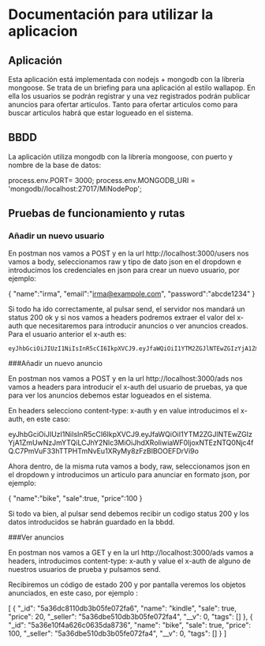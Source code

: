 # Documentación para utilizar la aplicacion

## Aplicación

Esta aplicación está implementada con nodejs + mongodb con la librería mongoose. Se trata de un briefing para una aplicación al estilo wallapop. En ella 
los usuarios se podrán registrar y una vez registrados podrán publicar anuncios para ofertar articulos. Tanto para ofertar articulos como para buscar articulos 
habrá que estar logueado en el sistema.

## BBDD

La aplicación utiliza mongodb con la librería mongoose, con puerto y nombre de la base de datos:

process.env.PORT= 3000;
process.env.MONGODB_URI =   'mongodb//localhost:27017/MiNodePop';

## Pruebas de funcionamiento y rutas

### Añadir un nuevo usuario

En postman nos vamos a POST y en la url http://localhost:3000/users nos vamos a body, seleccionamos raw y tipo de dato json en el dropdown e introducimos los credenciales en json para crear un nuevo usuario, por ejemplo: 

{
	"name":"irma",
	"email":"irma@exampole.com",
	"password":"abcde1234"
}

Si todo ha ido correctamente, al pulsar send, el servidor nos mandará un status 200 ok y si nos vamos a headers podremos extraer el valor del x-auth que necesitaremos para introducir anuncios o ver anuncios creados. Para el usuario anterior el x-auth es: 

    eyJhbGciOiJIUzI1NiIsInR5cCI6IkpXVCJ9.eyJfaWQiOiI1YTM2ZGJlNTEwZGIzYjA1ZmUwNzJmYTQiLCJhY2Nlc3MiOiJhdXRoIiwiaWF0IjoxNTEzNTQ0Njc4fQ.C7PmVuF33hTTPHTmNvEu1XRyMy8zFzBlBOOEFDrVi9o

###Añadir un nuevo anuncio

En postman nos vamos a POST y en la url http://localhost:3000/ads nos vamos a headers para introducir el x-auth del usuario de pruebas, ya que para ver los anuncios debemos estar logueados en el sistema.

En headers selecciono content-type: x-auth y en value introducimos el x-auth, en este caso: 

eyJhbGciOiJIUzI1NiIsInR5cCI6IkpXVCJ9.eyJfaWQiOiI1YTM2ZGJlNTEwZGIzYjA1ZmUwNzJmYTQiLCJhY2Nlc3MiOiJhdXRoIiwiaWF0IjoxNTEzNTQ0Njc4fQ.C7PmVuF33hTTPHTmNvEu1XRyMy8zFzBlBOOEFDrVi9o

Ahora dentro, de la misma ruta vamos a body, raw, seleccionamos json en el dropdown y introducimos un articulo para anunciar en formato json, por ejemplo:

{
	"name":"bike",
	"sale":true,
	"price":100
}

Si todo va bien, al pulsar send debemos recibir un codigo status 200 y los datos introducidos se habrán guardado en la bbdd.

###Ver anuncios

En postman nos vamos a GET y en la url http://localhost:3000/ads vamos a headers, introducimos content-type: x-auth y value el x-auth de alguno de nuestros usuarios de prueba y pulsamos send.

Recibiremos un código de estado 200 y por pantalla veremos los objetos anunciados, en este caso, por ejemplo :

[
    {
        "_id": "5a36dc8110db3b05fe072fa6",
        "name": "kindle",
        "sale": true,
        "price": 20,
        "_seller": "5a36dbe510db3b05fe072fa4",
        "__v": 0,
        "tags": []
    },
    {
        "_id": "5a36e10f4a626c0635da8736",
        "name": "bike",
        "sale": true,
        "price": 100,
        "_seller": "5a36dbe510db3b05fe072fa4",
        "__v": 0,
        "tags": []
    }
]